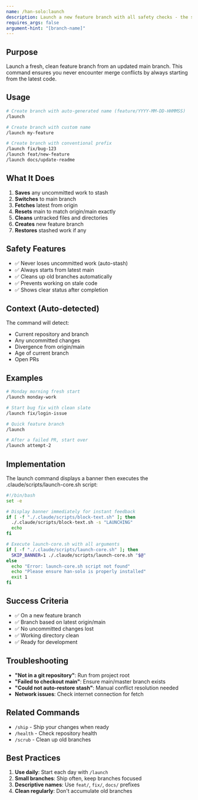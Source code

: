 ```yaml
---
name: /han-solo:launch
description: Launch a new feature branch with all safety checks - the safest way to begin new work
requires_args: false
argument-hint: "[branch-name]"
---
```


## Purpose
Launch a fresh, clean feature branch from an updated main branch. This command ensures you never encounter merge conflicts by always starting from the latest code.

## Usage
```bash
# Create branch with auto-generated name (feature/YYYY-MM-DD-HHMMSS)
/launch

# Create branch with custom name
/launch my-feature

# Create branch with conventional prefix
/launch fix/bug-123
/launch feat/new-feature
/launch docs/update-readme
```

## What It Does
1. **Saves** any uncommitted work to stash
2. **Switches** to main branch
3. **Fetches** latest from origin
4. **Resets** main to match origin/main exactly
5. **Cleans** untracked files and directories
6. **Creates** new feature branch
7. **Restores** stashed work if any

## Safety Features
- ✅ Never loses uncommitted work (auto-stash)
- ✅ Always starts from latest main
- ✅ Cleans up old branches automatically
- ✅ Prevents working on stale code
- ✅ Shows clear status after completion

## Context (Auto-detected)
The command will detect:
- Current repository and branch
- Any uncommitted changes
- Divergence from origin/main
- Age of current branch
- Open PRs

## Examples
```bash
# Monday morning fresh start
/launch monday-work

# Start bug fix with clean slate
/launch fix/login-issue

# Quick feature branch
/launch

# After a failed PR, start over
/launch attempt-2
```

## Implementation
The launch command displays a banner then executes the .claude/scripts/launch-core.sh script:

```bash
#!/bin/bash
set -e

# Display banner immediately for instant feedback
if [ -f "./.claude/scripts/block-text.sh" ]; then
  ./.claude/scripts/block-text.sh -s "LAUNCHING"
  echo
fi

# Execute launch-core.sh with all arguments
if [ -f "./.claude/scripts/launch-core.sh" ]; then
  SKIP_BANNER=1 ./.claude/scripts/launch-core.sh "$@"
else
  echo "Error: launch-core.sh script not found"
  echo "Please ensure han-solo is properly installed"
  exit 1
fi
```

## Success Criteria
- ✅ On a new feature branch
- ✅ Branch based on latest origin/main
- ✅ No uncommitted changes lost
- ✅ Working directory clean
- ✅ Ready for development

## Troubleshooting
- **"Not in a git repository"**: Run from project root
- **"Failed to checkout main"**: Ensure main/master branch exists
- **"Could not auto-restore stash"**: Manual conflict resolution needed
- **Network issues**: Check internet connection for fetch

## Related Commands
- `/ship` - Ship your changes when ready
- `/health` - Check repository health
- `/scrub` - Clean up old branches

## Best Practices
1. **Use daily**: Start each day with `/launch`
2. **Small branches**: Ship often, keep branches focused
3. **Descriptive names**: Use `feat/`, `fix/`, `docs/` prefixes
4. **Clean regularly**: Don't accumulate old branches